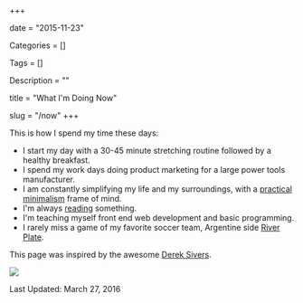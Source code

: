 +++

date = "2015-11-23"

Categories = []

Tags = []

Description = ""

title = "What I'm Doing Now"

slug = "/now"
+++


This is how I spend my time these days:

* I start my day with a 30-45 minute stretching routine followed by a healthy breakfast.
* I spend my work days doing product marketing for a large power tools manufacturer.
* I am constantly simplifying my life and my surroundings, with a [practical minimalism](http://www.mariosanchez.org/mini) frame of mind.
* I'm always [reading](/book/) something.
* I'm teaching myself front end web development and basic programming. 
* I rarely miss a game of my favorite soccer team, Argentine side [River Plate](http://farm5.staticflickr.com/4055/4448440498_5d731b2102_z.jpg).

This page was inspired by the awesome [Derek Sivers](http://www.sivers.org/nowff).
<p>

<img src="/images/now.jpg" class="roundcorners">

</p>

Last Updated: March 27, 2016

